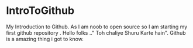 # IntroToGithub
My Introduction to Github.
As I am noob to open source so I am starting my first github repository .
Hello folks .." Toh chaliye Shuru Karte hain".
Github is a amazing thing i got to know.


